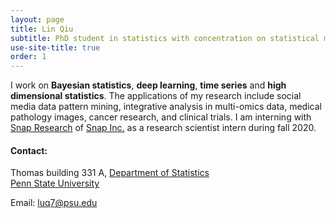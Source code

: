 ```yaml
---
layout: page
title: Lin Qiu
subtitle: PhD student in statistics with concentration on statistical machine learning
use-site-title: true
order: 1
---
```


I work on **Bayesian statistics**, **deep learning**, **time series** and **high dimensional statistics**. The applications of my research include social media data pattern mining, integrative analysis in multi-omics data, medical pathology images, cancer research, and clinical trials. I am interning with [Snap Research](https://research.snap.com) of [Snap Inc.]( https://www.snap.com/en-US/) as a research scientist intern during fall 2020.

#### Contact:
Thomas building 331 A, [Department of Statistics](https://science.psu.edu/stat)  
[Penn State University](https://www.psu.edu)

Email: luq7@psu.edu

